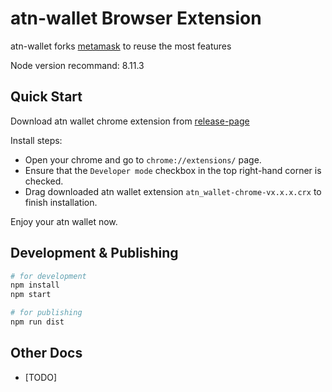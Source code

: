 # atn-wallet Browser Extension

atn-wallet forks [metamask](metamask.md) to reuse the most features

Node version recommand: 8.11.3

## Quick Start

Download atn wallet chrome extension from [release-page](https://github.com/ATNIO/atn-wallet/releases)

Install steps:
- Open your chrome and go to `chrome://extensions/` page.
- Ensure that the `Developer mode` checkbox in the top right-hand corner is checked.
- Drag downloaded atn wallet extension `atn_wallet-chrome-vx.x.x.crx` to finish installation.

Enjoy your atn wallet now.

## Development & Publishing

```bash
# for development
npm install 
npm start

# for publishing
npm run dist
```

## Other Docs

- [TODO]


